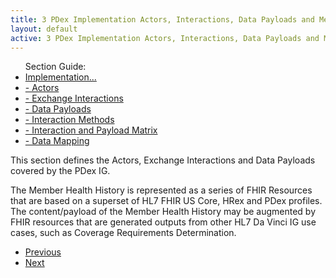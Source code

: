 ```yaml
---
title: 3 PDex Implementation Actors, Interactions, Data Payloads and Methods
layout: default
active: 3 PDex Implementation Actors, Interactions, Data Payloads and Methods
---
```


<ul id="markdown-toc">
	Section Guide:
  <li><a href="./3_PDex_Implementation_Actors,_Interactions,_Data_Payloads_and_Methods.html" id="markdown-toc-section3">Implementation...</a></li>
  <li><a href="./3-1_Actors.html" id="markdown-toc-actors">- Actors</a></li>
  <li><a href="./3-2_Exchange_Interactions.html" id="markdown-toc-interactions">- Exchange Interactions</a></li>
	<li><a href="./3-3_Data_Payloads.html" id="markdown-toc-payloads">- Data Payloads</a></li>
	<li><a href="./3-4_Interaction_Methods.html" id="markdown-toc-interactions">- Interaction Methods</a></li>
	<li><a href="./3-5_Interaction_and_Payload_Matrix.html" id="markdown-toc-matrix">- Interaction and Payload Matrix</a></li>
	<li><a href="./3-6_Data_Mapping.html" id="markdown-toc-mapping">- Data Mapping</a></li>
</ul>


This section defines the Actors, Exchange Interactions and Data Payloads covered by the PDex IG.

The Member Health History is represented as a series of FHIR Resources that are based on a superset of HL7 FHIR US Core, HRex and PDex profiles. The content/payload of the Member Health History may be augmented by FHIR resources that are generated outputs from other HL7 Da Vinci IG use cases, such as Coverage Requirements Determination.

<ul>
  <li><a href="2-7_PDex_Data_Payloads.html" >Previous</a></li>
  <li><a href="3-1_Actors.html" >Next</a></li>
</ul>